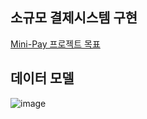 ## 소규모 결제시스템 구현
[Mini-Pay 프로젝트 목표](https://github.com/Hwangwoosam/BackEnd-Mini-pay/wiki/%ED%94%84%EB%A1%9C%EC%A0%9D%ED%8A%B8-%EB%AA%A9)

## 데이터 모델
![image](https://github.com/user-attachments/assets/95f9d045-40d1-43d1-8609-f3f377a7f06e)

